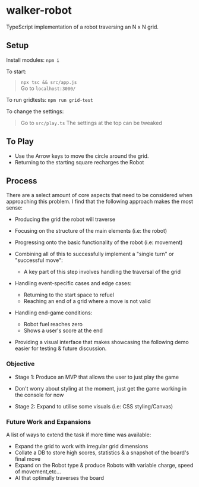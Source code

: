 # walker-robot

TypeScript implementation of a robot traversing an N x N grid.


## Setup
Install modules: `npm i`

To start: 
> `npx tsc && src/app.js`\
> Go to `localhost:3000/`

To run gridtests: `npm run grid-test`

To change the settings:
> Go to `src/play.ts`
> The settings at the top can be tweaked

## To Play
- Use the Arrow keys to move the circle around the grid. 
- Returning to the starting square recharges the Robot

## Process
There are a select amount of core aspects that need to be
considered when approaching this problem. I find that the
following approach makes the most sense:

- Producing the grid the robot will traverse

- Focusing on the structure of the main elements (i.e: the robot)

- Progressing onto the basic functionality of the robot (i.e: movement)

- Combining all of this to successfully implement a "single turn" or "successful move":
	- A key part of this step involves handling the traversal of the grid

- Handling event-specific cases and edge cases:
	* Returning to the start space to refuel
	* Reaching an end of a grid where a move is not valid

- Handling end-game conditions: 
	* Robot fuel reaches zero
	* Shows a user's score at the end

- Providing a visual interface that makes showcasing the following demo easier for testing & future discussion.



### Objective 

- Stage 1:  Produce an MVP that allows the user to just play the game
- Don't worry about styling at the moment, just get the game working in the console for now

- Stage 2: Expand to utilise some visuals (i.e: CSS styling/Canvas)

### Future Work and Expansions
A list of ways to extend the task if more time was available:
- Expand the grid to work with irregular grid dimensions
- Collate a DB to store high scores, statistics & a snapshot of the board's final move
- Expand on the Robot type & produce Robots with variable charge, speed of movement,etc...
- AI that optimally traverses the board



